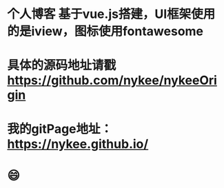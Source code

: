 # 个人博客 基于vue.js搭建，UI框架使用的是iview，图标使用fontawesome
# 具体的源码地址请戳 <a href="https://github.com/nykee/nykeeOrigin">https://github.com/nykee/nykeeOrigin</a>	
# 我的gitPage地址：<a href="https://nykee.github.io/">https://nykee.github.io/</a>	
# :smile: